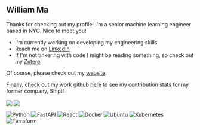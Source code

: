 ## William Ma

Thanks for checking out my profile! I'm a senior machine learning engineer based in NYC. Nice to meet you!

- I'm currently working on developing my engineering skills
- Reach me on [LinkedIn](https://www.linkedin.com/in/williammaucla)
- If I'm not tinkering with code I might be reading something, so check out my [Zotero](https://www.zotero.org/groups/2583428/williams_reading_list/library)

Of course, please check out my [website](https://www.zhengweima.com/).

Finally, check out my work github [here](https://github.com/willmashipt) to see my contribution stats for my former company, Shipt!

<a href="https://github.com/anuraghazra/github-readme-stats">
  <img align="center" src="https://github-readme-stats.vercel.app/api?username=willmashipt&hide=stars&count_private=true&show_icons=true&theme=dark" />
</a>
<a href="https://git.io/streak-stats">
  <img align="center" src="https://github-readme-streak-stats.herokuapp.com?user=willmashipt&theme=dark&date_format=M%20j%5B%2C%20Y%5D" />
</a>


![Python](https://img.shields.io/badge/python-3670A0?style=for-the-badge&logo=python&logoColor=ffdd54)
![FastAPI](https://img.shields.io/badge/FastAPI-005571?style=for-the-badge&logo=fastapi)
![React](https://img.shields.io/badge/react-%2320232a.svg?style=for-the-badge&logo=react&logoColor=%2361DAFB)
![Docker](https://img.shields.io/badge/docker-%230db7ed.svg?style=for-the-badge&logo=docker&logoColor=white)
![Ubuntu](https://img.shields.io/badge/Ubuntu-E95420?style=for-the-badge&logo=ubuntu&logoColor=white) 
![Kubernetes](https://img.shields.io/badge/kubernetes-%23326ce5.svg?style=for-the-badge&logo=kubernetes&logoColor=white)
![Terraform](https://img.shields.io/badge/terraform-%235835CC.svg?style=for-the-badge&logo=terraform&logoColor=white)
